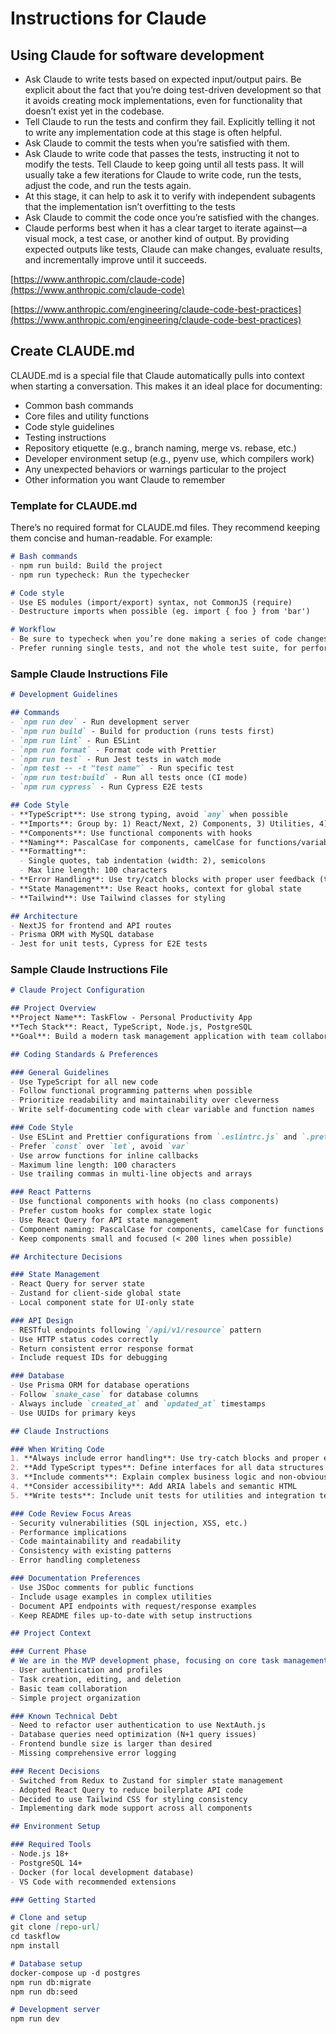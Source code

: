 # Instructions for Claude

## Using Claude for software development

- Ask Claude to write tests based on expected input/output pairs. Be explicit about the fact that you’re doing test-driven development so that it avoids creating mock implementations, even for functionality that doesn’t exist yet in the codebase.
- Tell Claude to run the tests and confirm they fail. Explicitly telling it not to write any implementation code at this stage is often helpful.
- Ask Claude to commit the tests when you’re satisfied with them.
- Ask Claude to write code that passes the tests, instructing it not to modify the tests. Tell Claude to keep going until all tests pass. It will usually take a few iterations for Claude to write code, run the tests, adjust the code, and run the tests again.
- At this stage, it can help to ask it to verify with independent subagents that the implementation isn’t overfitting to the tests
- Ask Claude to commit the code once you’re satisfied with the changes.
- Claude performs best when it has a clear target to iterate against—a visual mock, a test case, or another kind of output. By providing expected outputs like tests, Claude can make changes, evaluate results, and incrementally improve until it succeeds.

[https://www.anthropic.com/claude-code](https://www.anthropic.com/claude-code)

[https://www.anthropic.com/engineering/claude-code-best-practices](https://www.anthropic.com/engineering/claude-code-best-practices)

## Create CLAUDE.md

CLAUDE.md is a special file that Claude automatically pulls into context when starting a conversation. This makes it an ideal place for documenting:

* Common bash commands
* Core files and utility functions
* Code style guidelines
* Testing instructions
* Repository etiquette (e.g., branch naming, merge vs. rebase, etc.)
* Developer environment setup (e.g., pyenv use, which compilers work)
* Any unexpected behaviors or warnings particular to the project
* Other information you want Claude to remember

### Template for CLAUDE.md
There’s no required format for CLAUDE.md files. They recommend keeping them concise and human-readable. For example:

```md
# Bash commands
- npm run build: Build the project
- npm run typecheck: Run the typechecker

# Code style
- Use ES modules (import/export) syntax, not CommonJS (require)
- Destructure imports when possible (eg. import { foo } from 'bar')

# Workflow
- Be sure to typecheck when you’re done making a series of code changes
- Prefer running single tests, and not the whole test suite, for performance
```
### Sample Claude Instructions File

```md
# Development Guidelines

## Commands
- `npm run dev` - Run development server
- `npm run build` - Build for production (runs tests first)
- `npm run lint` - Run ESLint
- `npm run format` - Format code with Prettier
- `npm run test` - Run Jest tests in watch mode
- `npm test -- -t "test name"` - Run specific test
- `npm run test:build` - Run all tests once (CI mode)
- `npm run cypress` - Run Cypress E2E tests

## Code Style
- **TypeScript**: Use strong typing, avoid `any` when possible
- **Imports**: Group by: 1) React/Next, 2) Components, 3) Utilities, 4) Types
- **Components**: Use functional components with hooks
- **Naming**: PascalCase for components, camelCase for functions/variables
- **Formatting**:
  - Single quotes, tab indentation (width: 2), semicolons
  - Max line length: 100 characters
- **Error Handling**: Use try/catch blocks with proper user feedback (toast)
- **State Management**: Use React hooks, context for global state
- **Tailwind**: Use Tailwind classes for styling

## Architecture
- NextJS for frontend and API routes
- Prisma ORM with MySQL database
- Jest for unit tests, Cypress for E2E tests
```

### Sample Claude Instructions File

```md
# Claude Project Configuration

## Project Overview
**Project Name**: TaskFlow - Personal Productivity App
**Tech Stack**: React, TypeScript, Node.js, PostgreSQL
**Goal**: Build a modern task management application with team collaboration features

## Coding Standards & Preferences

### General Guidelines
- Use TypeScript for all new code
- Follow functional programming patterns when possible
- Prioritize readability and maintainability over cleverness
- Write self-documenting code with clear variable and function names

### Code Style
- Use ESLint and Prettier configurations from `.eslintrc.js` and `.prettierrc`
- Prefer `const` over `let`, avoid `var`
- Use arrow functions for inline callbacks
- Maximum line length: 100 characters
- Use trailing commas in multi-line objects and arrays

### React Patterns
- Use functional components with hooks (no class components)
- Prefer custom hooks for complex state logic
- Use React Query for API state management
- Component naming: PascalCase for components, camelCase for functions
- Keep components small and focused (< 200 lines when possible)

## Architecture Decisions

### State Management
- React Query for server state
- Zustand for client-side global state
- Local component state for UI-only state

### API Design
- RESTful endpoints following `/api/v1/resource` pattern
- Use HTTP status codes correctly
- Return consistent error response format
- Include request IDs for debugging

### Database
- Use Prisma ORM for database operations
- Follow `snake_case` for database columns
- Always include `created_at` and `updated_at` timestamps
- Use UUIDs for primary keys

## Claude Instructions

### When Writing Code
1. **Always include error handling**: Use try-catch blocks and proper error boundaries
2. **Add TypeScript types**: Define interfaces for all data structures
3. **Include comments**: Explain complex business logic and non-obvious implementations
4. **Consider accessibility**: Add ARIA labels and semantic HTML
5. **Write tests**: Include unit tests for utilities and integration tests for components

### Code Review Focus Areas
- Security vulnerabilities (SQL injection, XSS, etc.)
- Performance implications
- Code maintainability and readability
- Consistency with existing patterns
- Error handling completeness

### Documentation Preferences
- Use JSDoc comments for public functions
- Include usage examples in complex utilities
- Document API endpoints with request/response examples
- Keep README files up-to-date with setup instructions

## Project Context

### Current Phase
# We are in the MVP development phase, focusing on core task management features:
- User authentication and profiles
- Task creation, editing, and deletion
- Basic team collaboration
- Simple project organization

### Known Technical Debt
- Need to refactor user authentication to use NextAuth.js
- Database queries need optimization (N+1 query issues)
- Frontend bundle size is larger than desired
- Missing comprehensive error logging

### Recent Decisions
- Switched from Redux to Zustand for simpler state management
- Adopted React Query to reduce boilerplate API code
- Decided to use Tailwind CSS for styling consistency
- Implementing dark mode support across all components

## Environment Setup

### Required Tools
- Node.js 18+
- PostgreSQL 14+
- Docker (for local development database)
- VS Code with recommended extensions

### Getting Started

# Clone and setup
git clone [repo-url]
cd taskflow
npm install

# Database setup
docker-compose up -d postgres
npm run db:migrate
npm run db:seed

# Development server
npm run dev
```
